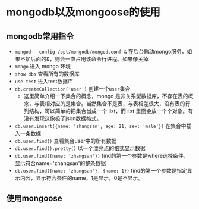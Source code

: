 # mongodb以及mongoose的使用

## mongodb常用指令
* `mongod --config /opt/mongodb/mongod.conf &` 在后台启动mongo服务，如果不加后面的&，则会一直占用该命令行进程。如果像关掉
* `mongo` 进入 mongo 环境
* `show dbs` 查看所有的数据库
* `use test` 进入test数据库
* `db.createCollection('user')` 创建一个`user`集合
    * 这里简单介绍一下集合的概念，mongo 是非关系型数据库，不存在表的概念，与表相对应的是集合。当然集合不是表，与表相差很大，没有表的行列结构，可以简单的把集合当成一个 list，而 list 里面会放一个个对象。有没有发现这像极了json数据格式。
* `db.user.insert({name: 'zhangsan', age: 21, sex: 'male'})` 在集合中插入一条数据
* `db.user.find()` 查看集合user中的所有数据
* `db.user.find().pretty()` 以一个漂亮点的格式显示数据
* `db.user.find({name: 'zhangsan'})` find的第一个参数是where选择条件，显示符合name='zhangsan'的整条数据
* `db.user.find({name: 'zhangsan'}, {name: 1})` find的第一个参数是指定显示内容，显示符合条件的name，1是显示，0是不显示。

## 使用mongoose



